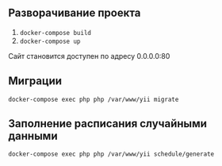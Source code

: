 Разворачивание проекта
-------

1. `docker-compose build`
2. `docker-compose up`

Сайт становится доступен по адресу 0.0.0.0:80

Миграции
-------
`docker-compose exec php php /var/www/yii migrate`

Заполнение расписания случайными данными
-------
`docker-compose exec php php /var/www/yii schedule/generate`
